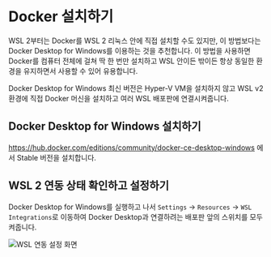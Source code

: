# Docker 설치하기

WSL 2부터는 Docker를 WSL 2 리눅스 안에 직접 설치할 수도 있지만, 이 방법보다는 Docker Desktop for Windows를 이용하는 것을 추천합니다. 이 방법을 사용하면 Docker를 컴퓨터 전체에 걸쳐 딱 한 번만 설치하고 WSL 안이든 밖이든 항상 동일한 환경을 유지하면서 사용할 수 있어 유용합니다.

Docker Desktop for Windows 최신 버전은 Hyper-V VM을 설치하지 않고 WSL v2 환경에 직접 Docker 머신을 설치하고 여러 WSL 배포판에 연결시켜줍니다.

## Docker Desktop for Windows 설치하기

https://hub.docker.com/editions/community/docker-ce-desktop-windows 에서 Stable 버전을 설치합니다.

## WSL 2 연동 상태 확인하고 설정하기

Docker Desktop for Windows를 실행하고 나서 `Settings` -> `Resources` -> `WSL Integrations`로 이동하여 Docker Desktop과 연결하려는 배포판 앞의 스위치를 모두 켜줍니다.

![WSL 연동 설정 화면](images/wsl-integration.png)
